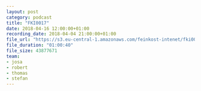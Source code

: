 ```yaml
---
layout: post
category: podcast
title: "FKI0017"
date: 2018-04-16 12:00:00+01:00
recording_date: 2018-04-04 21:00:00+01:00
file_url: "https://s3.eu-central-1.amazonaws.com/feinkost-intenet/fki0017.mp3"
file_duration: "01:00:40"
file_size: 43877671
team:
- josa
- robert
- thomas
- stefan
---
```

